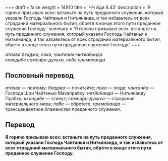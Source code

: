 +++
draft = false
weight = 14810
title = 'ЧЧ Ади 8.43'
description = 'Я горячо призываю всех: встаньте на путь преданного служения, который указали Господь Чайтанья и Нитьянанда, и так избавьтесь от всех страданий материального бытия, обретя в конце этого пути преданное служение Господу.'
summary = 'Я горячо призываю всех: встаньте на путь преданного служения, который указали Господь Чайтанья и Нитьянанда, и так избавьтесь от всех страданий материального бытия, обретя в конце этого пути преданное служение Господу.'
+++

_атаэва бхаджа, лока, чаитанйа-нитйа̄нанда  
кхан̣д̣ибе сам̇са̄ра-дух̣кха, па̄бе према̄нанда_

## Пословный перевод

_атаэва_ — поэтому; _бхаджа_ — почитайте; _лока_ — люди; _чаитанйа_ — Господа Шри Чайтанью Махапрабху; _нитйа̄нанда_ — Нитьянанду Прабху; _кхан̣д̣ибе_ — сгинут; _сам̇са̄ра_\-_дух̣кха_ — страдания материального мира; _па̄бе_ — обретете; _према̄нанда_ — трансцендентное блаженство преданного служения.

## Перевод

**Я горячо призываю всех: встаньте на путь преданного служения, который указали Господь Чайтанья и Нитьянанда, и так избавьтесь от всех страданий материального бытия, обретя в конце этого пути преданное служение Господу.**
